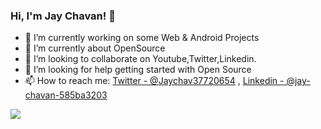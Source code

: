### Hi, I'm Jay Chavan! 👋

- 🔭 I’m currently working on some Web & Android Projects
- 🌱 I’m currently about OpenSource
- 👯 I’m looking to collaborate on Youtube,Twitter,Linkedin.
- 🤔 I’m looking for help getting started with Open Source
- 📫 How to reach me: [Twitter - @Jaychav37720654](https://twitter.com/Jaychav37720654) , [Linkedin - @jay-chavan-585ba3203](https://www.linkedin.com/in/jay-chavan-585ba3203/)

<img src="https://github-readme-stats.vercel.app/api?username=JayChavan-23&&show_icons=true&title_color=ffffff&icon_color=bb2acf&text_color=daf7dc&bg_color=151515">

